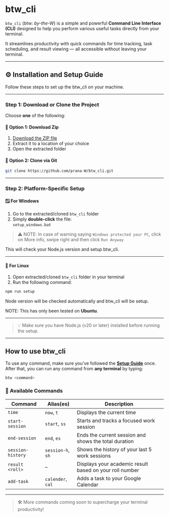 # btw_cli

`btw_cli` (btw: *by-the-W*) is a simple and powerful **Command Line Interface (CLI)** designed to help you perform various useful tasks directly from your terminal.

It streamlines productivity with quick commands for time tracking, task scheduling, and result viewing — all accessible without leaving your terminal.

---

## ⚙️ Installation and Setup Guide

Follow these steps to set up the btw_cli on your machine.

---

### Step 1: Download or Clone the Project

Choose **one** of the following:

#### 🔹 Option 1: Download Zip

1. [Download the ZIP file](insert-link-here)
2. Extract it to a location of your choice
3. Open the extracted folder

#### 🔹 Option 2: Clone via Git

```bash
git clone https://github.com/prana-W/btw_cli.git
```

---

### Step 2: Platform-Specific Setup

#### 🪟 For Windows

1. Go to the extracted/cloned `btw_cli` folder
2. Simply **double-click** the file:  
   `setup_windows.bat`

> ⚠️ NOTE: In case of warning saying `Windows protected your PC`, click on More info, swipe right and then click `Run Anyway`

This will check your Node.js version and setup btw_cli.

---

#### 🐧 For Linux

1. Open extracted/cloned `btw_cli` folder in your terminal
2. Run the following command:

```bash
npm run setup
```

Node version will be checked automatically and btw_cli will be setup.

NOTE: This has only been tested on **Ubuntu**.

---

> 💡 Make sure you have Node.js (v20 or later) installed before running the setup.


---

## How to use btw_cli

To use any command, make sure you’ve followed the **[Setup Guide](#project-setup-guide)** once.  
After that, you can run any command from **any terminal** by typing:

```bash
btw <command>
```

### 🧰 Available Commands

| Command              | Alias(es)         | Description                                                   |
|----------------------|-------------------|---------------------------------------------------------------|
| `time`               | `now`, `t`        | Displays the current time                                     |
| `start-session`      | `start`, `ss`     | Starts and tracks a focused work session                      |
| `end-session`        | `end`, `es`       | Ends the current session and shows the total duration         |
| `session-history`    | `session-h`, `sh` | Shows the history of your last 5 work sessions                |
| `result <roll>`      | –                 | Displays your academic result based on your roll number       |
| `add-task`           | `calender`, `cal` | Adds a task to your Google Calendar                           |

---

> 🛠️ More commands coming soon to supercharge your terminal productivity!
